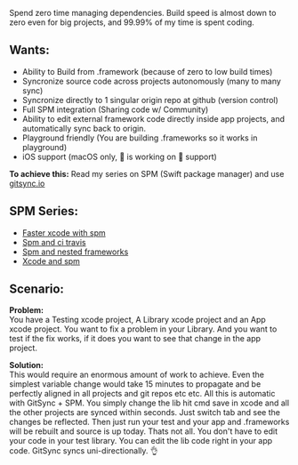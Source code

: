 Spend zero time managing dependencies<!--more-->. Build speed is almost down to zero even for big projects, and 99.99% of my time is spent coding. 

## Wants: 
- Ability to Build from .framework (because of zero to low build times)   
- Syncronize source code across projects autonomously (many to many sync)   
- Syncronize directly to 1 singular origin repo at github (version control)   
- Full SPM integration (Sharing code w/ Community)  
- Ability to edit external framework code directly inside app projects, and automatically sync back to origin.   
- Playground friendly (You are building .frameworks so it works in playground)   
- iOS support (macOS only, 🍏 is working on 📱 support)   
  
**To achieve this:** Read my series on SPM (Swift package manager) and use [gitsync.io](http://www.gitsync.io)   

## SPM Series:  
- [Faster xcode with spm](http://stylekit.org/blog/2017/02/10/Faster-XCode-with-SPM/) 
- [Spm and ci travis](http://stylekit.org/blog/2017/02/07/SPM-and-CI-travis/) 
- [Spm and nested frameworks](http://stylekit.org/blog/2017/02/06/SPM-and-nested-frameworks/)
- [Xcode and spm](http://stylekit.org/blog/2017/02/05/Xcode-and-spm/) 

## Scenario:
**Problem:**  
You have a Testing xcode project, A Library xcode project and an App xcode project. You want to fix a problem in your Library. And you want to test if the fix works, if it does you want to see that change in the app project. 
  
**Solution:**  
This would require an enormous amount of work to achieve. Even the simplest variable change would take 15 minutes to propagate and be perfectly aligned in all projects and git repos etc etc. All this is automatic with GitSync + SPM. You simply change the lib hit cmd save in xcode and all the other projects are synced within seconds. Just switch tab and see the changes be reflected. Then just run your test and your app and .frameworks will be rebuilt and source is up today. Thats not all. You don't have to edit your code in your test library. You can edit the lib code right in your app code. GitSync syncs uni-directionally. 👌   
